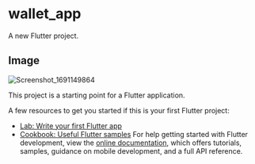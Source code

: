 # wallet_app

A new Flutter project.

## Image
![Screenshot_1691149864](https://github.com/JohnnyBoi03/wallet_app/assets/91638476/bfca8919-2e20-48b9-982e-faef2b78bf17)

This project is a starting point for a Flutter application.

A few resources to get you started if this is your first Flutter project:

- [Lab: Write your first Flutter app](https://docs.flutter.dev/get-started/codelab)
- [Cookbook: Useful Flutter samples](https://docs.flutter.dev/cookbook)
For help getting started with Flutter development, view the
[online documentation](https://docs.flutter.dev/), which offers tutorials,
samples, guidance on mobile development, and a full API reference.

